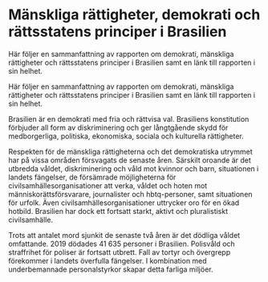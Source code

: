 # Mänskliga rättigheter, demokrati och rättsstatens principer i Brasilien

Här följer en sammanfattning av rapporten om demokrati, mänskliga rättigheter och rättsstatens principer i Brasilien samt en länk till rapporten i sin helhet.

Här följer en sammanfattning av rapporten om demokrati, mänskliga rättigheter och rättsstatens principer i Brasilien samt en länk till rapporten i sin helhet.

Brasilien är en demokrati med fria och rättvisa val. Brasiliens konstitution förbjuder all form av diskriminering och ger långtgående skydd för medborgerliga, politiska, ekonomiska, sociala och kulturella rättigheter.

Respekten för de mänskliga rättigheterna och det demokratiska utrymmet har på vissa områden försvagats de senaste åren. Särskilt oroande är det utbredda våldet, diskriminering och våld mot kvinnor och barn, situationen i landets fängelser, de försämrade möjligheterna för civilsamhällesorganisationer att verka, våldet och hoten mot människorättsförsvarare, journalister och hbtq-personer, samt situationen för urfolk. Även civilsamhällesorganisationer uttrycker oro för en ökad hotbild. Brasilien har dock ett fortsatt starkt, aktivt och pluralistiskt civilsamhälle.

Trots att antalet mord sjunkit de senaste två åren är det dödliga våldet omfattande. 2019 dödades 41 635 personer i Brasilien. Polisvåld och straffrihet för poliser är fortsatt utbrett. Fall av tortyr och övergrepp förekommer i landets överfulla fängelser. I kombination med underbemannade personalstyrkor skapar detta farliga miljöer.
